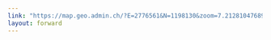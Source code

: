 ```yaml
---
link: "https://map.geo.admin.ch/?E=2776561&N=1198130&zoom=7.212810476891937&crosshair=marker"
layout: forward
---
```

